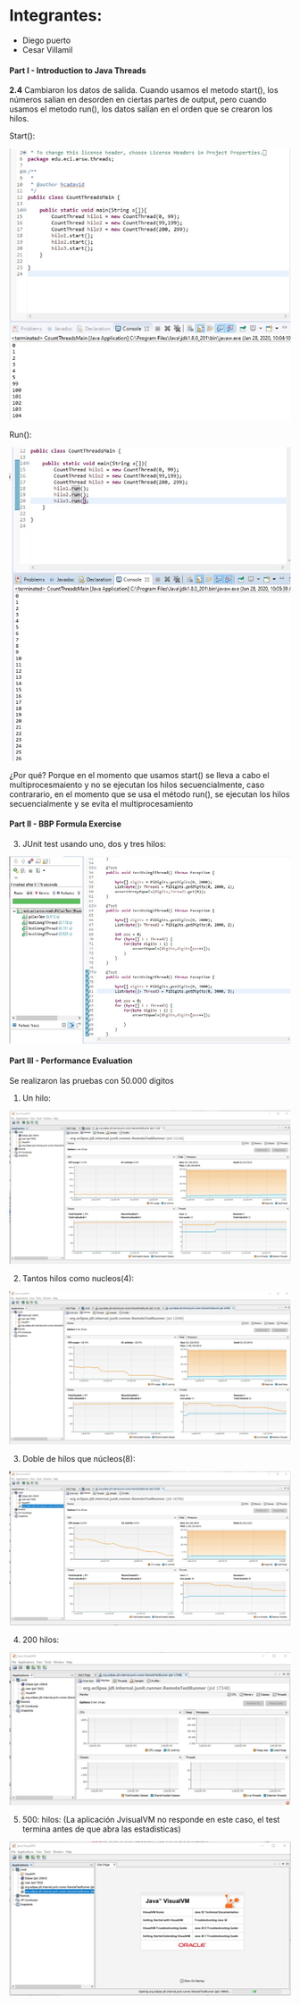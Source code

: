 # **Integrantes:**
- Diego puerto
- Cesar Villamil


#### **Part I - Introduction to Java Threads**
**2.4** Cambiaron los datos de salida. Cuando usamos el metodo start(), los números salian en desorden en ciertas partes de output, pero cuando usamos el metodo run(), los datos salían en el orden que se crearon los hilos.

Start():

![](/PARALLELISM-JAVA_THREADS_MAVEN-INTRODUCTION_BBP_FORMULA/img/conStart.jpg)

Run():

![](/PARALLELISM-JAVA_THREADS_MAVEN-INTRODUCTION_BBP_FORMULA/img/conRun.jpg)

¿Por qué?
Porque en el momento que usamos start() se lleva a cabo el multiprocesmaiento y no se ejecutan los hilos secuencialmente, caso contrarario, en el momento que se usa el método run(), se ejecutan los hilos secuencialmente y se evita el multiprocesamiento
#### **Part II - BBP Formula Exercise**
3. JUnit test usando uno, dos y tres hilos:

![](/PARALLELISM-JAVA_THREADS_MAVEN-INTRODUCTION_BBP_FORMULA/img/TresHilos.jpg)

#### **Part III - Performance Evaluation**

Se realizaron las pruebas con 50.000 dígitos 

1. Un hilo:

![](/PARALLELISM-JAVA_THREADS_MAVEN-INTRODUCTION_BBP_FORMULA/img/1.jpg)

2. Tantos hilos como nucleos(4):

![](/PARALLELISM-JAVA_THREADS_MAVEN-INTRODUCTION_BBP_FORMULA/img/2.jpg)

3.  Doble de hilos que núcleos(8):

![](/PARALLELISM-JAVA_THREADS_MAVEN-INTRODUCTION_BBP_FORMULA/img/3.jpg)

4. 200 hilos:

![](/PARALLELISM-JAVA_THREADS_MAVEN-INTRODUCTION_BBP_FORMULA/img/4.jpg)

5. 500: hilos: (La aplicación JvisualVM no responde en este caso, el test termina antes de que abra las estadisticas)

![](/PARALLELISM-JAVA_THREADS_MAVEN-INTRODUCTION_BBP_FORMULA/img/5.jpg)


